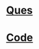 # <a href="https://www.geeksforgeeks.org/divisibility-check/">Ques</a>
# <a href="https://ide.geeksforgeeks.org/f4077a4e-4650-4c9e-a973-8c37f0e12271">Code</a>
